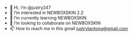 - 👋 Hi, I’m @justry247
- 👀 I’m interested in NEWBOXSKIN 2.2
- 🌱 I’m currently learning NEWBOXSKIN
- 💞️ I’m looking to collaborate on NEWBOXSKIN
- 📫 How to reach me in this gmail justrytantong@gmail.com

<!---
justry247/justry247 is a ✨ special ✨ repository because its `README.md` (this file) appears on your GitHub profile.
You can click the Preview link to take a look at your changes.
--->
